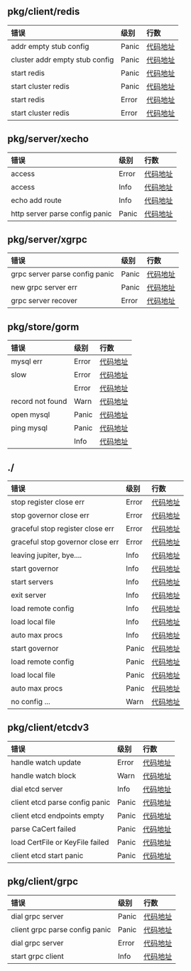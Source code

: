 

## pkg/client/redis 
|  错误 | 级别 | 行数 |
|:--------------|:-----|:-------------------|
| addr empty stub config | Panic|[代码地址](https://aex_jupiter/blob/master/\..\pkg\client\redis\config.go#L110)|
| cluster addr empty stub config | Panic|[代码地址](https://aex_jupiter/blob/master/\..\pkg\client\redis\config.go#L133)|
| start redis | Panic|[代码地址](https://aex_jupiter/blob/master/\..\pkg\client\redis\redis.go#L47)|
| start cluster redis | Panic|[代码地址](https://aex_jupiter/blob/master/\..\pkg\client\redis\cluster.go#L50)|
| start redis | Error|[代码地址](https://aex_jupiter/blob/master/\..\pkg\client\redis\redis.go#L49)|
| start cluster redis | Error|[代码地址](https://aex_jupiter/blob/master/\..\pkg\client\redis\cluster.go#L52)|


## pkg/server/xecho 
|  错误 | 级别 | 行数 |
|:--------------|:-----|:-------------------|
| access | Error|[代码地址](https://aex_jupiter/blob/master/\..\pkg\server\xecho\middleware.go#L67)|
| access | Info|[代码地址](https://aex_jupiter/blob/master/\..\pkg\server\xecho\middleware.go#L70)|
| echo add route | Info|[代码地址](https://aex_jupiter/blob/master/\..\pkg\server\xecho\server.go#L47)|
| http server parse config panic | Panic|[代码地址](https://aex_jupiter/blob/master/\..\pkg\server\xecho\config.go#L60)|


## pkg/server/xgrpc 
|  错误 | 级别 | 行数 |
|:--------------|:-----|:-------------------|
| grpc server parse config panic | Panic|[代码地址](https://aex_jupiter/blob/master/\..\pkg\server\xgrpc\config.go#L49)|
| new grpc server err | Panic|[代码地址](https://aex_jupiter/blob/master/\..\pkg\server\xgrpc\server.go#L46)|
| grpc server recover | Error|[代码地址](https://aex_jupiter/blob/master/\..\pkg\server\xgrpc\interceptor.go#L174)|


## pkg/store/gorm 
|  错误 | 级别 | 行数 |
|:--------------|:-----|:-------------------|
| mysql err | Error|[代码地址](https://aex_jupiter/blob/master/\..\pkg\store\gorm\interceptor.go#L42)|
| slow | Error|[代码地址](https://aex_jupiter/blob/master/\..\pkg\store\gorm\interceptor.go#L49)|
|  | Error|[代码地址](https://aex_jupiter/blob/master/\..\pkg\store\gorm\config.go#L136)|
| record not found | Warn|[代码地址](https://aex_jupiter/blob/master/\..\pkg\store\gorm\interceptor.go#L44)|
| open mysql | Panic|[代码地址](https://aex_jupiter/blob/master/\..\pkg\store\gorm\config.go#L122)|
| ping mysql | Panic|[代码地址](https://aex_jupiter/blob/master/\..\pkg\store\gorm\config.go#L126)|
|  | Info|[代码地址](https://aex_jupiter/blob/master/\..\pkg\store\gorm\config.go#L134)|


## ./ 
|  错误 | 级别 | 行数 |
|:--------------|:-----|:-------------------|
| stop register close err | Error|[代码地址](https://aex_jupiter/blob/master/\..\jupiter.go#L175)|
| stop governor close err | Error|[代码地址](https://aex_jupiter/blob/master/\..\jupiter.go#L179)|
| graceful stop register close err | Error|[代码地址](https://aex_jupiter/blob/master/\..\jupiter.go#L201)|
| graceful stop governor close err | Error|[代码地址](https://aex_jupiter/blob/master/\..\jupiter.go#L205)|
| leaving jupiter, bye.... | Info|[代码地址](https://aex_jupiter/blob/master/\..\jupiter.go#L224)|
| start governor | Info|[代码地址](https://aex_jupiter/blob/master/\..\jupiter.go#L228)|
| start servers | Info|[代码地址](https://aex_jupiter/blob/master/\..\jupiter.go#L246)|
| exit server | Info|[代码地址](https://aex_jupiter/blob/master/\..\jupiter.go#L247)|
| load remote config | Info|[代码地址](https://aex_jupiter/blob/master/\..\jupiter.go#L322)|
| load local file | Info|[代码地址](https://aex_jupiter/blob/master/\..\jupiter.go#L329)|
| auto max procs | Info|[代码地址](https://aex_jupiter/blob/master/\..\jupiter.go#L367)|
| start governor | Panic|[代码地址](https://aex_jupiter/blob/master/\..\jupiter.go#L231)|
| load remote config | Panic|[代码地址](https://aex_jupiter/blob/master/\..\jupiter.go#L320)|
| load local file | Panic|[代码地址](https://aex_jupiter/blob/master/\..\jupiter.go#L327)|
| auto max procs | Panic|[代码地址](https://aex_jupiter/blob/master/\..\jupiter.go#L363)|
| no config ... | Warn|[代码地址](https://aex_jupiter/blob/master/\..\jupiter.go#L312)|


## pkg/client/etcdv3 
|  错误 | 级别 | 行数 |
|:--------------|:-----|:-------------------|
| handle watch update | Error|[代码地址](https://aex_jupiter/blob/master/\..\pkg\client\etcdv3\watch.go#L49)|
| handle watch block | Warn|[代码地址](https://aex_jupiter/blob/master/\..\pkg\client\etcdv3\watch.go#L57)|
| dial etcd server | Info|[代码地址](https://aex_jupiter/blob/master/\..\pkg\client\etcdv3\client.go#L114)|
| client etcd parse config panic | Panic|[代码地址](https://aex_jupiter/blob/master/\..\pkg\client\etcdv3\config.go#L64)|
| client etcd endpoints empty | Panic|[代码地址](https://aex_jupiter/blob/master/\..\pkg\client\etcdv3\client.go#L58)|
| parse CaCert failed | Panic|[代码地址](https://aex_jupiter/blob/master/\..\pkg\client\etcdv3\client.go#L78)|
| load CertFile or KeyFile failed | Panic|[代码地址](https://aex_jupiter/blob/master/\..\pkg\client\etcdv3\client.go#L93)|
| client etcd start panic | Panic|[代码地址](https://aex_jupiter/blob/master/\..\pkg\client\etcdv3\client.go#L106)|


## pkg/client/grpc 
|  错误 | 级别 | 行数 |
|:--------------|:-----|:-------------------|
| dial grpc server | Panic|[代码地址](https://aex_jupiter/blob/master/\..\pkg\client\grpc\client.go#L53)|
| client grpc parse config panic | Panic|[代码地址](https://aex_jupiter/blob/master/\..\pkg\client\grpc\config.go#L69)|
| dial grpc server | Error|[代码地址](https://aex_jupiter/blob/master/\..\pkg\client\grpc\client.go#L55)|
| start grpc client | Info|[代码地址](https://aex_jupiter/blob/master/\..\pkg\client\grpc\client.go#L58)|



